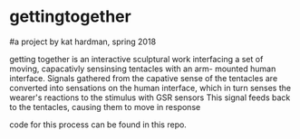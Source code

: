 # gettingtogether
#a project by kat hardman, spring 2018


getting together is an interactive sculptural work interfacing a set of moving, capacativly sensinsing tentacles with an arm- mounted human interface.
Signals gathered from the capative sense of the tentacles are converted into sensations on the human interface, which in turn senses the wearer's reactions to the stimulus with GSR sensors
This signal feeds back to the tentacles, causing them to move in response

code for this process can be found in this repo.
